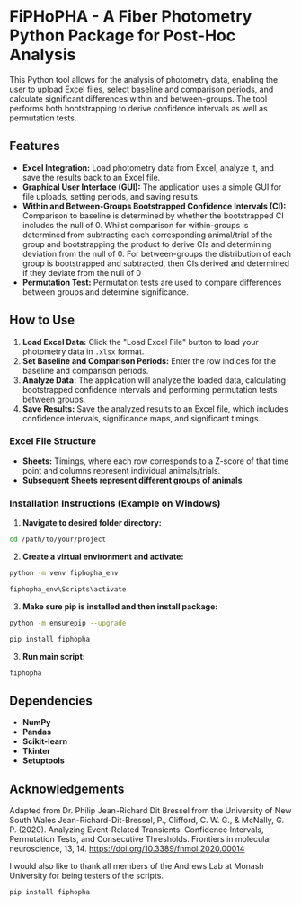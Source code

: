 # FiPHoPHA - A Fiber Photometry Python Package for Post-Hoc Analysis

This Python tool allows for the analysis of photometry data, enabling the user to upload Excel files, select baseline and comparison periods, and calculate significant differences within and between-groups. The tool performs both bootstrapping to derive confidence intervals as well as permutation tests.

## Features

- **Excel Integration:** Load photometry data from Excel, analyze it, and save the results back to an Excel file.
- **Graphical User Interface (GUI):** The application uses a simple GUI for file uploads, setting periods, and saving results.
- **Within and Between-Groups Bootstrapped Confidence Intervals (CI):** Comparison to baseline is determined by whether the bootstrapped CI includes the null of 0. Whilst comparison for within-groups is determined from subtracting each corresponding animal/trial of the group and bootstrapping the product to derive CIs and determining deviation from the null of 0. For between-groups the distribution of each group is bootstrapped and subtracted, then CIs derived and determined if they deviate from the null of 0
- **Permutation Test:** Permutation tests are used to compare differences between groups and determine significance.


## How to Use

1. **Load Excel Data:** Click the "Load Excel File" button to load your photometry data in `.xlsx` format.
2. **Set Baseline and Comparison Periods:** Enter the row indices for the baseline and comparison periods.
3. **Analyze Data:** The application will analyze the loaded data, calculating bootstrapped confidence intervals and performing permutation tests between groups.
4. **Save Results:** Save the analyzed results to an Excel file, which includes confidence intervals, significance maps, and significant timings.

### Excel File Structure

- **Sheets:** Timings, where each row corresponds to a Z-score of that time point and columns represent individual animals/trials.
- **Subsequent Sheets represent different groups of animals** 

### Installation Instructions (Example on Windows)

1. **Navigate to desired folder directory:** 
```bash
cd /path/to/your/project
```

2. **Create a virtual environment and activate:**
```bash
python -m venv fiphopha_env
```
```bash
fiphopha_env\Scripts\activate
```
3. **Make sure pip is installed and then install package:** 
```bash
python -m ensurepip --upgrade
```
```bash
pip install fiphopha
```
3. **Run main script:** 
```bash
fiphopha
```

## Dependencies

- **NumPy**
- **Pandas**
- **Scikit-learn**
- **Tkinter** 
- **Setuptools**

## Acknowledgements
Adapted from Dr. Philip Jean-Richard Dit Bressel from the University of New South Wales
Jean-Richard-Dit-Bressel, P., Clifford, C. W. G., & McNally, G. P. (2020). Analyzing Event-Related Transients: Confidence Intervals, Permutation Tests, and Consecutive Thresholds. Frontiers in molecular neuroscience, 13, 14. https://doi.org/10.3389/fnmol.2020.00014

I would also like to thank all members of the Andrews Lab at Monash University for being testers of the scripts.

```bash
pip install fiphopha
